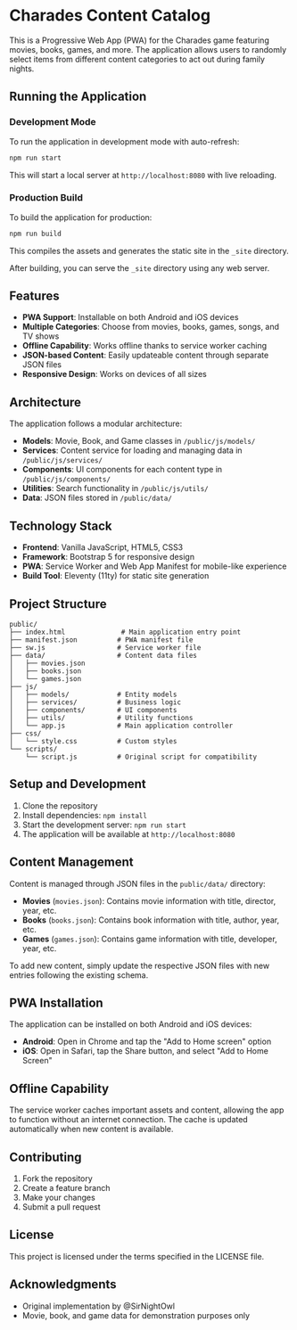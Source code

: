 # Charades Content Catalog

This is a Progressive Web App (PWA) for the Charades game featuring movies, books, games, and more. The application allows users to randomly select items from different content categories to act out during family nights.

## Running the Application

### Development Mode
To run the application in development mode with auto-refresh:

```bash
npm run start
```

This will start a local server at `http://localhost:8080` with live reloading.

### Production Build
To build the application for production:

```bash
npm run build
```

This compiles the assets and generates the static site in the `_site` directory.

After building, you can serve the `_site` directory using any web server.

## Features

- **PWA Support**: Installable on both Android and iOS devices
- **Multiple Categories**: Choose from movies, books, games, songs, and TV shows
- **Offline Capability**: Works offline thanks to service worker caching
- **JSON-based Content**: Easily updateable content through separate JSON files
- **Responsive Design**: Works on devices of all sizes

## Architecture

The application follows a modular architecture:

- **Models**: Movie, Book, and Game classes in `/public/js/models/`
- **Services**: Content service for loading and managing data in `/public/js/services/`
- **Components**: UI components for each content type in `/public/js/components/`
- **Utilities**: Search functionality in `/public/js/utils/`
- **Data**: JSON files stored in `/public/data/`

## Technology Stack

- **Frontend**: Vanilla JavaScript, HTML5, CSS3
- **Framework**: Bootstrap 5 for responsive design
- **PWA**: Service Worker and Web App Manifest for mobile-like experience
- **Build Tool**: Eleventy (11ty) for static site generation

## Project Structure

```
public/
├── index.html              # Main application entry point
├── manifest.json          # PWA manifest file
├── sw.js                  # Service worker file
├── data/                  # Content data files
│   ├── movies.json
│   ├── books.json
│   └── games.json
├── js/
│   ├── models/            # Entity models
│   ├── services/          # Business logic
│   ├── components/        # UI components
│   ├── utils/             # Utility functions
│   └── app.js             # Main application controller
├── css/
│   └── style.css          # Custom styles
└── scripts/
    └── script.js          # Original script for compatibility
```

## Setup and Development

1. Clone the repository
2. Install dependencies: `npm install`
3. Start the development server: `npm run start`
4. The application will be available at `http://localhost:8080`

## Content Management

Content is managed through JSON files in the `public/data/` directory:

- **Movies** (`movies.json`): Contains movie information with title, director, year, etc.
- **Books** (`books.json`): Contains book information with title, author, year, etc.
- **Games** (`games.json`): Contains game information with title, developer, year, etc.

To add new content, simply update the respective JSON files with new entries following the existing schema.

## PWA Installation

The application can be installed on both Android and iOS devices:

- **Android**: Open in Chrome and tap the "Add to Home screen" option
- **iOS**: Open in Safari, tap the Share button, and select "Add to Home Screen"

## Offline Capability

The service worker caches important assets and content, allowing the app to function without an internet connection. The cache is updated automatically when new content is available.

## Contributing

1. Fork the repository
2. Create a feature branch
3. Make your changes
4. Submit a pull request

## License

This project is licensed under the terms specified in the LICENSE file.

## Acknowledgments

- Original implementation by @SirNightOwl
- Movie, book, and game data for demonstration purposes only